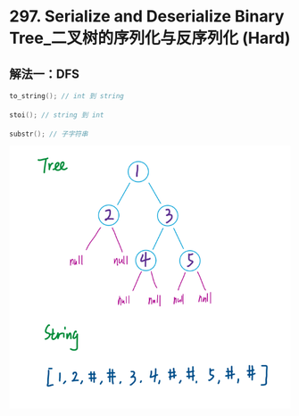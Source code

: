 # 297. Serialize and Deserialize Binary Tree_二叉树的序列化与反序列化 (Hard)



## 解法一：DFS



```cpp
to_string(); // int 到 string

stoi(); // string 到 int

substr(); // 子字符串
```



![solve](https://raw.githubusercontent.com/KimmiGYH/LeetCode_Notes_Public/master/Section05_Solutions/0297_Serialize%20and%20Deserialize%20Binary%20Tree_%E4%BA%8C%E5%8F%89%E6%A0%91%E7%9A%84%E5%BA%8F%E5%88%97%E5%8C%96%E4%B8%8E%E5%8F%8D%E5%BA%8F%E5%88%97%E5%8C%96%20(Hard)/solve.png)